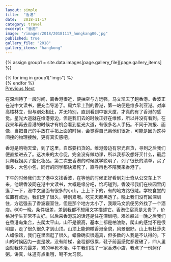 ```yaml
---
layout: simple
title:  "香港"
date:   2018-11-17
category: travel
excerpt: "香港"
image: "/images/2018/20181117_hongkang00.jpg"
published: true
gallery_file: "2018"
gallery_items: "hangkong"
---
```


{% assign group1  = site.data.images[page.gallery_file][page.gallery_items] %}
<div id="carouselExampleControls" class="carousel slide mb-4" data-ride="carousel">
    <div class="carousel-inner">
        {% for img in group1["imgs"] %}
            <div class="carousel-item {% if forloop.first %}active{% endif %}">
                <img src="{{group1['root']}}{{ img[0] }}" class="d-block w-100" alt="">
            </div>
        {% endfor %}
    </div>
    <a class="carousel-control-prev" href="#carouselExampleControls" role="button" data-slide="prev">
        <span class="carousel-control-prev-icon" aria-hidden="true"></span>
        <span class="sr-only">Previous</span>
    </a>
    <a class="carousel-control-next" href="#carouselExampleControls" role="button" data-slide="next">
        <span class="carousel-control-next-icon" aria-hidden="true"></span>
        <span class="sr-only">Next</span>
    </a>
</div>


在深圳待了一段时间，离香港很近，便抽空与方远强，马文凯去了趟香港。香波正在港中文读书，便充当导游了。周六早上到的香港，第一站便是维多利亚港。对岸高楼林立，但与别处相比，并无特别，直到看到中银大厦，才真的有了香港的感觉。星光大道就在维港旁边，但是我们去的时候正好在维修，所以并没有看到。在我来年再去香港的时候才有机会看到星光大道，有很多名人手拓。不同于海报、画像，当把自己的手放在手拓上面的时候，会觉得自己离他们很近，可能是因为这种间接的物理接触，更有真实感吧。

香港是购物天堂，到了这里，自然要扫货的。维港旁边有崇光百货，寻到之后我们便直接进去了。这次来的太仓促，完全没有做功课，所以我都没想好买什么，最后只帮我姐买了些化妆品。第二次去香港的时候就学聪明了，列了很长的清单，买了很多，大包小包，同行的同学都快累死了，直呼再也不陪我来香港了。

下午的时候我们去了港中文找香波，在等他的时候正好看到刘士奇从公交车上下来，他跟香波同在港中文读书，大概是缘分吧，恰巧碰到。香波带我们在校园里闲逛了一下，港中文里面有很多的小山，上上下下的，有的地方路很陡。学校食堂的位置有点远，我们走了很久，特别累哦。吃完天都黑透了。晚上我们没有回深圳住，方远强去了香波寝室住，但是那个地方太小了，我跟马文凯便另外找了一个酒店。600一晚，条件极差，差到我都不想用文字描述它。香港住宿真是太贵了，价格对学生非常不友好。以后来香港玩的话还是住在深圳吧。艰难躲过一晚之后我们在香港岛集合，去爬太平山，山不是很高，基本上都是柏油路，爬山的感觉不是很明显，走了很久很久才到山顶。山顶上能俯瞰香港全貌，风景很好。山上有杜莎夫人蜡像馆，我们在里面逛了很久，蜡像确实很逼真，但多数的人我是不认得的。下山的时候因为一直是坡，没有阶梯，全程都很累，鞋子前面感觉都要破了，四人里面就我体力最差，累的半死不活。中午我们找了一家香港小店，我点了一份蚵仔粥。讲真，味道有点重哦，喝不太习惯。
